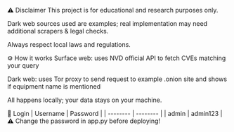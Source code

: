 
⚠ Disclaimer
This project is for educational and research purposes only.

Dark web sources used are examples; real implementation may need additional scrapers & legal checks.

Always respect local laws and regulations.


⚙ How it works
Surface web: uses NVD official API to fetch CVEs matching your query

Dark web: uses Tor proxy to send request to example .onion site and shows if equipment name is mentioned

All happens locally; your data stays on your machine.

🔐 Login
| Username | Password |
| -------- | -------- |
| admin    | admin123 |
⚠ Change the password in app.py before deploying!




